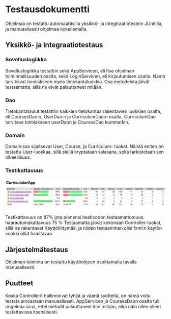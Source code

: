 # Testausdokumentti

Ohjelmaa on testattu automaattisilla yksikkö- ja integtraatiotestein JUnitilla, ja manuaalisesti ohjelmaa kokeilemalla.

## Yksikkö- ja integraatiotestaus

### Sovelluslogiikka

Sovelluslogiikka testattiin sekä AppServicen, eli Itse ohjelman toiminnallisuuden osalta, sekä LoginServicen, eli kirjautumisen osalta. Nämä tarvitsivat toimiakseen myös tietokantaluokkia. Osa metodeista jäivät testaamatta, sillä ne eivät palauttaneet mitään.

### Dao

Tietokantataulut testattiin kaikkien tietokantaa rakentavien luokkien osalta, eli CoursesDao:n, UserDao:n ja CurriculumDao:n osalta. CurriculumDao tarvitsee toimiakseen userDaon ja CoursesDao kummatkin.

### Domain

Domain:ssa sijaitsevat User, Course, ja Curriculum- luokat. Näistä eniten on testattu User-luokkaa, sillä siellä kryptataan salasana, sekä tarkistetaan sen oikeellisuus.

### Testikattavuus
![Testikattavuus](https://raw.githubusercontent.com/nothros/ot-harjoitustyo/master/dokumentaatio/kuvat/testit.png)


Testikattavuus on 87% jota pienensi hashcoden testaamattomuus. haarautumakattavuus 75 % Testaamatta jäivät kokonaan Controller-luokat, sillä ne rakentavat Käyttöliittymää, ja niiden testaaminen olisi fxml:n käytön vuoksi ollut haastavaa.

## Järjestelmätestaus

Ohjelman toiminta on testattu käyttöohjeen osoittamalla tavalla manuaalisesti.

## Puutteet

Koska Controllerit hallinnoivat tyhjiä ja vääriä syötteitä, on nämä voitu testata ainoastaan manuaalisesti. AppServicen ja CoursesDaon osalta tuli ongelmia siinä, ettei metodit palauttaneet itse mitään, eikä näin ollen olleet testattavissa itsenäisesti.
